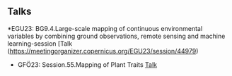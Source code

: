## Talks

*EGU23: BG9.4.Large-scale mapping of continuous environmental variables by combining ground observations, remote sensing and machine learning-session [Talk (https://meetingorganizer.copernicus.org/EGU23/session/44979)

* GFÖ23: Session.55.Mapping of Plant Traits [Talk](https://www.gfoeconference.de/WEBS/GFOe2023.pages.download/book_of_abstracts.pdf)
